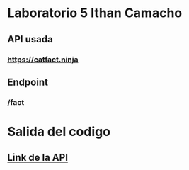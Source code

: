 # Laboratorio 5  Ithan Camacho

## API usada
### https://catfact.ninja

## Endpoint
### /fact

# Salida del codigo 


## [Link de la API](https://catfact.ninja)







